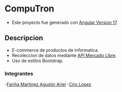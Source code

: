 # CompuTron

- Este proyecto fue generado con [Angular Version 17](https://github.com/angular/angular-cli).

## Descripcion
- E-commerce de productos de informatica.
- Recoleccion de datos mediante [API Mercado Libre](https://developers.mercadolibre.com.ar/es_ar/guia-para-producto).
- Uso de estilos Bootstrap.

### Integrantes
-[Fariña Martinez Agustin Ariel](https://www.linkedin.com/in/agustin-farinia/)
-[Ciro Lopez](https://www.linkedin.com/in/cirolopez2001/)
